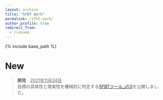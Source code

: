 ```yaml
---
layout: archive
title: "SFBT Work"
permalink: /sfbt-work/
author_profile: true
redirect_from:
  - /resume
---
```


{% include base_path %}


# New
> **開発**　<u>2021年11月24日</u>  
> 目標の具体性と現実性を機械的に判定する<a href="https://streamlit-goalcls-sudz64bhwa-an.a.run.app" target="_blank" rel="noopener noreferrer">SFBTツール_v1.0</a>を公開しました。  
> 
